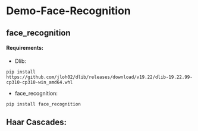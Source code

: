 # Demo-Face-Recognition

## face_recognition
#### Requirements: 
* Dlib:
```
pip install https://github.com/jloh02/dlib/releases/download/v19.22/dlib-19.22.99-cp310-cp310-win_amd64.whl
```
* face_recognition:
```
pip install face_recognition
```
## Haar Cascades:
